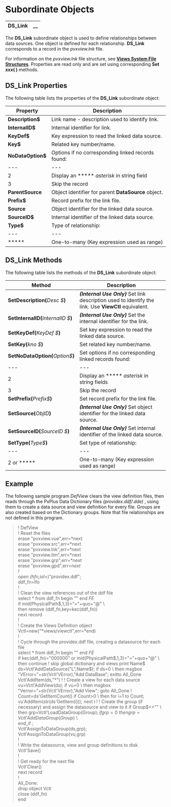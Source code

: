 # Subordinate Objects  
  
**DS_Link** |  **__**  
---|---  
  
The **DS_Link** subordinate object is used to define relationships between data sources. One object is defined for each relationship. **DS_Link** corresponds to a record in the _pvxview.lnk_ file.

For information on the _pvxview.lnk_ file structure, see **[Views System File Structures](../Views%20System%20File%20Structures/Overview.htm#lnk)**. Properties are read only and are set using corresponding **Set _xxx_( )** methods.

## DS_Link Properties

The following table lists the properties of the **DS_Link** subordinate object:

**Property** |  **Description**  
---|---  
**Description$** |  Link name - description used to identify link.  
**InternalID$** |  Internal identifier for link.  
**KeyDef$** |  Key expression to read the linked data source.  
**Key$** |  Related key number/name.  
**NoDataOption$** |  Options if no corresponding linked records found: |  1 |  Return null data for subordinates **_(Default)_**  
---|---  
2 |  Display an *****  _asterisk_ in string field  
3 |  Skip the record  
**ParentSource** |  Object identifier for parent **DataSource** object.  
**Prefix$** |  Record prefix for the link file.  
**Source** |  Object identifier for the linked data source.  
**SourceID$** |  Internal identifier of the linked data source.  
**Type$** |  Type of relationship: |  1 |  One-to-one **_(Default)_**  
---|---  
***** |  One-to-many (Key expression used as range)  
  
## DS_Link Methods

The following table lists the methods of the **DS_Link** subordinate object:

**Method** |  **Description**  
---|---  
**SetDescription(**_Desc_ _$_**)** |  **_(Internal Use Only)_** Set link description used to identify the link. Use **ViewCtl** equivalent.  
**SetInternalID(**_InternalID_ _$_**)** |  **_(Internal Use Only)_** Set the internal identifier for the link.  
**SetKeyDef(**_KeyDef_ _$_**)** |  Set key expression to read the linked data source.  
**SetKey(**_kno_ _$_**)** |  Set related key number/name.  
**SetNoDataOption(**_Option$_**)** |  Set options if no corresponding linked records found: |  1 |  Return _null_ data for subordinate fields  
---|---  
2 |  Display an *****  _asterisk_ in string fields  
3 |  Skip the record  
**SetPrefix(**_Prefix$_**)** |  Set record prefix for the link file.  
**SetSource(**_ObjID_**)** |  **_(Internal Use Only)_** Set object identifier for the linked data source.  
**SetSourceID(**_SourceID_ _$_**)** |  **_(Internal Use Only)_** Set internal identifier of the linked data source.  
**SetType(**_Type$_**)** |  Set type of relationship: |  1 |  One-to-one  
---|---  
2 or ***** |  One-to-many (Key expression used as range)  
  
## Example

The following sample program _DefView_ clears the view definition files, then reads through the PxPlus Data Dictionary files _(providex.ddf/.dde)_ , using them to create a data source and view definition for every file. Groups are also created based on the Dictionary groups. Note that file relationships are not defined in this program.

> ! DefView  
>  ! Reset the files  
>  erase "pvxview.vue",err=*next  
>  erase "pvxview.src",err=*next  
>  erase "pvxview.lnk",err=*next  
>  erase "pvxview.itm",err=*next  
>  erase "pvxview.grp",err=*next  
>  erase "pvxview.gpd",err=*next  
>  !  
>  open (hfn,iol=*)"providex.ddf";  
>  ddf_fn=lfo  
>  !  
>  ! Clean the view references out of the ddf file  
>  select * from ddf_fn begin "" end $FE$  
>  if mid(PhysicalPath$,1,3)="="+quo+"@" \  
>  then remove (ddf_fn,key=kec(ddf_fn))  
>  next record  
>  !  
>  ! Create the Views Definition object  
>  Vctl=new("*views/viewctl",err=*end)  
>  !  
>  ! Cycle through the providex.ddf file, creating a datasource for each file  
>  select * from ddf_fn begin "" end $FE$  
>  if kec(ddf_fn)="000000" or mid(PhysicalPath$,1,3)="="+quo+"@" \  
>  then continue ! skip global dictionary and views  
>  print Name$  
>  ds=Vctl'AddDataSource("L",Name$);  
>  if ds=0 \  
>  then msgbox "VError="+str(Vctl'VError),"Add DataBase";  
>  exitto All_Done  
>  Vctl'AddItem(ds,"*")  
>  !  
>  ! Create a view for each data source  
>  vu=Vctl'AddView(ds);  
>  if vu=0 \  
>  then msgbox "Verror="+str(Vctl'VError),"Add View";  
>  goto All_Done  
>  !  
>  Count=ds'GetItemCount()  
>  if Count>0 \  
>  then for i=1 to Count;  
>  vu'AddItem(str(ds'GetItem(i)));  
>  next i  
>  !  
>  ! Create the group (if necessary) and assign the datasource and view to it  
>  if Group$<>"" \  
>  then grp=Vctl'LoadDataGroup(Group$);  
>  if grp=0 \  
>  then grp=Vctl'AddDataGroup(Group$) \  
>  end_if ;  
>  Vctl'AssignToDataGroup(ds,grp);  
>  Vctl'AssignToDataGroup(vu,grp)  
>  !  
>  ! Write the datasource, view and group definitions to disk  
>  Vctl'Save()  
>  !  
>  ! Get ready for the next file  
>  Vctl'Clear()  
>  next record  
>  !  
> All_Done:  
>  drop object Vctl  
>  close (ddf_fn)  
>  end
